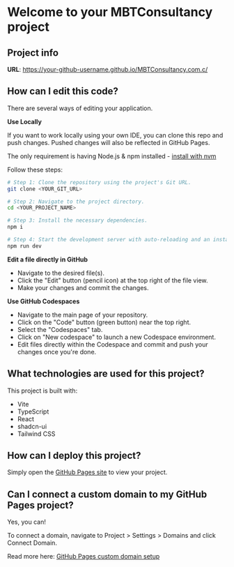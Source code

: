 # Welcome to your MBTConsultancy project

## Project info

**URL**: https://your-github-username.github.io/MBTConsultancy.com.c/

## How can I edit this code?

There are several ways of editing your application.

**Use Locally**

If you want to work locally using your own IDE, you can clone this repo and push changes. Pushed changes will also be reflected in GitHub Pages.

The only requirement is having Node.js & npm installed - [install with nvm](https://github.com/nvm-sh/nvm#installing-and-updating)

Follow these steps:

```sh
# Step 1: Clone the repository using the project's Git URL.
git clone <YOUR_GIT_URL>

# Step 2: Navigate to the project directory.
cd <YOUR_PROJECT_NAME>

# Step 3: Install the necessary dependencies.
npm i

# Step 4: Start the development server with auto-reloading and an instant preview.
npm run dev
```

**Edit a file directly in GitHub**

- Navigate to the desired file(s).
- Click the "Edit" button (pencil icon) at the top right of the file view.
- Make your changes and commit the changes.

**Use GitHub Codespaces**

- Navigate to the main page of your repository.
- Click on the "Code" button (green button) near the top right.
- Select the "Codespaces" tab.
- Click on "New codespace" to launch a new Codespace environment.
- Edit files directly within the Codespace and commit and push your changes once you're done.

## What technologies are used for this project?

This project is built with:

- Vite
- TypeScript
- React
- shadcn-ui
- Tailwind CSS

## How can I deploy this project?

Simply open the [GitHub Pages site](https://your-github-username.github.io/MBTConsultancy.com.c/) to view your project.

## Can I connect a custom domain to my GitHub Pages project?

Yes, you can!

To connect a domain, navigate to Project > Settings > Domains and click Connect Domain.

Read more here: [GitHub Pages custom domain setup](https://docs.github.com/en/pages/configuring-a-custom-domain-for-your-github-pages-site)

